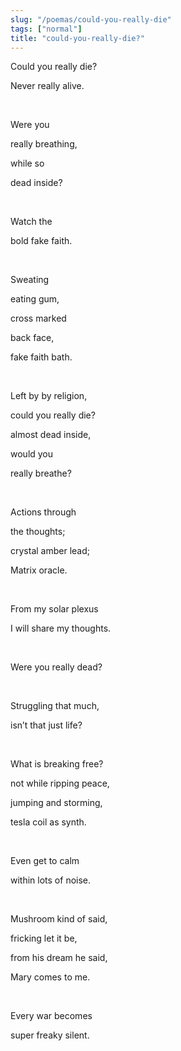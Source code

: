 ```yaml
---
slug: "/poemas/could-you-really-die"
tags: ["normal"]
title: "could-you-really-die?"
---
```

Could you really die? 

Never really alive.

&nbsp;

Were you 

really breathing,

while so 

dead inside?

&nbsp;

Watch the 

bold fake faith.

&nbsp;

Sweating

eating gum,

cross marked 

back face,

fake faith bath.

&nbsp;

Left by by religion,

could you really die?

almost dead inside,

would you 

really breathe?

&nbsp;

Actions through

the thoughts;

crystal amber lead;

Matrix oracle.

&nbsp;

From my solar plexus

I will share my thoughts.

&nbsp;

Were you really dead?

&nbsp;

Struggling that much,

isn’t that just life?

&nbsp;

What is breaking free?

not while ripping peace,

jumping and storming,

tesla coil as synth.

&nbsp;

Even get to calm

within lots of noise.

&nbsp;

Mushroom kind of said,

fricking let it be,

from his dream he said,

Mary comes to me.

&nbsp;

Every war becomes

super freaky silent.